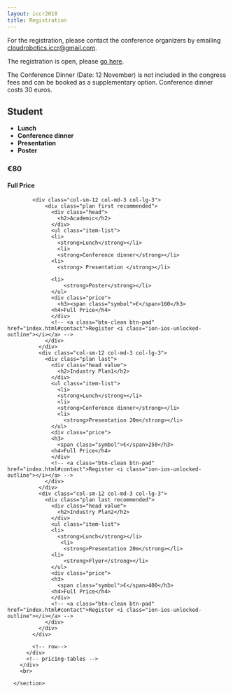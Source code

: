 ```yaml
---
layout: iccr2018
title: Registration
---
```


For the registration, please contact the conference organizers by emailing <a href="mailto:cloudrobotics.iccr@gmail.com">cloudrobotics.iccr@gmail.com</a>.

The registration is open, please <a href="https://goo.gl/forms/0AcdbasAAwPrjiac2">go here</a>.

The Conference Dinner (Date: 12 November) is not included in the congress fees and can be booked as a supplementary option. Conference dinner costs 30 euros.

<section>
        <div class="col-centered col-lg-12">
          <div class="pricing-tables attached ">
            <div class="row ">
              <div class="col-sm-3 col-md-3 col-lg-3">
                <div class="plan  first">
                  <div class="head">
                    <h2>Student</h2>
                  </div>
                  <ul class="item-list">
                    <li> 
                      <strong>Lunch</strong></li>
                      <li>
                    <strong>Conference dinner</strong></li>
                      <li>
                        <strong> Presentation </strong></li>
                        <li>
                          <strong> Poster </strong></li>
                  </ul>
                  <div class="price mediafix">
                      <h3><span class="symbol">€</span>80</h3>
                    <h4>Full Price</h4>
                  </div>
                  <!-- <a class="btn-clean btn-pad" href="index.html#contact">Register <i class="ion-ios-unlocked-outline"></i></a> -->
                </div>
              </div>

            <div class="col-sm-12 col-md-3 col-lg-3">
                <div class="plan first recommended">
                  <div class="head">
                    <h2>Academic</h2>
                  </div>
                  <ul class="item-list">
                  <li>
                    <strong>Lunch</strong></li>
                    <li>
                    <strong>Conference dinner</strong></li>
                  <li>
                    <strong> Presentation </strong></li>

                  <li>
                      <strong>Poster</strong></li>
                  </ul>
                  <div class="price">
                    <h3><span class="symbol">€</span>160</h3>
                  <h4>Full Price</h4>
                  </div>
                  <!-- <a class="btn-clean btn-pad" href="index.html#contact">Register <i class="ion-ios-unlocked-outline"></i></a> -->
                </div>
              </div>
              <div class="col-sm-12 col-md-3 col-lg-3">
                <div class="plan last">
                  <div class="head value">
                    <h2>Industry Plan1</h2>
                  </div>
                  <ul class="item-list">
                    <li>
                    <strong>Lunch</strong></li>
                    <li>
                    <strong>Conference dinner</strong></li>
                    <li>
                      <strong>Presentation 20m</strong></li>
                  </ul>
                  <div class="price">
                  <h3>
                    <span class="symbol">€</span>250</h3>
                  <h4>Full Price</h4>
                  </div>
                  <!-- <a class="btn-clean btn-pad" href="index.html#contact">Register <i class="ion-ios-unlocked-outline"></i></a> -->
                </div>
              </div>
              <div class="col-sm-12 col-md-3 col-lg-3">
                <div class="plan last recommended">
                  <div class="head value">
                    <h2>Industry Plan2</h2>
                  </div>
                  <ul class="item-list">
                  <li>
                    <strong>Lunch</strong></li>
                     <li>
                      <strong>Presentation 20m</strong></li>
                  <li>
                      <strong>Flyer</strong></li>
                  </ul>
                  <div class="price">
                  <h3>
                    <span class="symbol">€</span>400</h3>
                  <h4>Full Price</h4>
                  </div>
                  <!-- <a class="btn-clean btn-pad" href="index.html#contact">Register <i class="ion-ios-unlocked-outline"></i></a> -->
                </div>
              </div>
            </div>

            <!-- row-->
          </div>
          <!-- pricing-tables -->
        </div>
        <br>

      </section>

